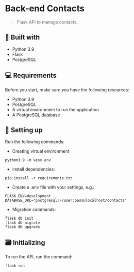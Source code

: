 # Back-end Contacts

> Flask API to manage contacts.

## 🧬 Built with

* Python 3.9
* Flask
* PostgreSQL

## 💻 Requirements

Before you start, make sure you have the following resources:

* Python 3.9
* PostgreSQL
* A virtual environment to run the application
* A PostgreSQL database

## 🚀 Setting up

Run the following commands:

- Creating virtual environment
```
python3.9 -m venv env
```

- Install dependencies:
```
pip install -r requirements.txt
```

- Create a .env file with your settings, e.g.:
```
FLASK_ENV=development
DATABASE_URL="postgresql://user:pass@localhost/contacts"
```

- Migration commands:
```
flask db init
flask db migrate
flask db upgrade
```

## 🗃 Initializing

To run the API, run the command:

```
flask run
```
